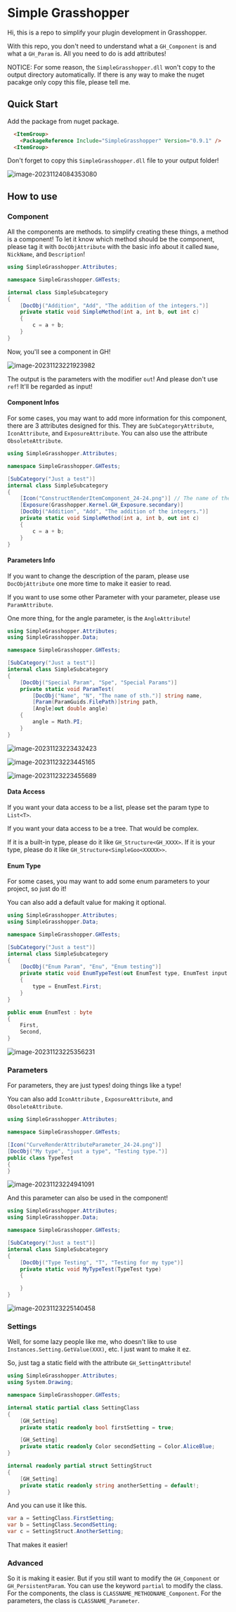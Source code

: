 # Simple Grasshopper

Hi, this is a repo to simplify your plugin development in Grasshopper.

With this repo, you don't need to understand what a `GH_Component` is and what a `GH_Param` is. All you need to do is add attributes!

NOTICE: For some reason, the `SimpleGrasshopper.dll` won't copy to the output directory automatically. If there is any way to make the nuget pacakge only copy this file, please tell me.

## Quick Start

Add the package from nuget package.

```html
  <ItemGroup>
    <PackageReference Include="SimpleGrasshopper" Version="0.9.1" />
  <ItemGroup>
```

Don't forget to copy this `SimpleGrasshopper.dll` file to your output folder!

![image-20231124084353080](assets/image-20231124084353080.png)

## How to use

### Component

All the components are methods. to simplify creating these things, a method is a component! To let it know which method should be the component, please tag it with `DocObjAttribute` with the basic info about it called `Name`, `NickName`, and `Description`!

``` c#
using SimpleGrasshopper.Attributes;

namespace SimpleGrasshopper.GHTests;

internal class SimpleSubcategory
{
    [DocObj("Addition", "Add", "The addition of the integers.")]
    private static void SimpleMethod(int a, int b, out int c)
    {
        c = a + b;
    }
}
```

Now, you'll see a component in GH!

![image-20231123221923982](assets/image-20231123221923982.png)

The output is the parameters with the modifier `out`! And please don't use `ref`! It'll be regarded as input!

#### Component Infos

For some cases, you may want to add more information for this component, there are 3 attributes designed for this. They are `SubCategoryAttribute`, `IconAttribute`, and `ExposureAttribute`. You can also use the attribute `ObsoleteAttribute`.

``` c#
using SimpleGrasshopper.Attributes;

namespace SimpleGrasshopper.GHTests;

[SubCategory("Just a test")]
internal class SimpleSubcategory
{
    [Icon("ConstructRenderItemComponent_24-24.png")] // The name of the png that is embedded in your dll.
    [Exposure(Grasshopper.Kernel.GH_Exposure.secondary)]
    [DocObj("Addition", "Add", "The addition of the integers.")]
    private static void SimpleMethod(int a, int b, out int c)
    {
        c = a + b;
    }
}
```

#### Parameters Info

If you want to change the description of the param, please use `DocObjAttribute` one more time to make it easier to read.

If you want to use some other Parameter with your parameter, please use `ParamAttribute`.

One more thing, for the angle parameter, is the `AngleAttribute`!

```c#
using SimpleGrasshopper.Attributes;
using SimpleGrasshopper.Data;

namespace SimpleGrasshopper.GHTests;

[SubCategory("Just a test")]
internal class SimpleSubcategory
{
    [DocObj("Special Param", "Spe", "Special Params")]
    private static void ParamTest(
        [DocObj("Name", "N", "The name of sth.")] string name, 
        [Param(ParamGuids.FilePath)]string path,
        [Angle]out double angle)
    {
        angle = Math.PI;
    }
}
```

![image-20231123223432423](assets/image-20231123223432423.png)

![image-20231123223445165](assets/image-20231123223445165.png)

![image-20231123223455689](assets/image-20231123223455689.png)

#### Data Access

If you want your data access to be a list, please set the param type to `List<T>`.

If you want your data access to be a tree. That would be complex.

If it is a built-in type, please do it like `GH_Structure<GH_XXXX>`. If it is your type, please do it like `GH_Structure<SimpleGoo<XXXXX>>`.

#### Enum Type

For some cases, you may want to add some enum parameters to your project, so just do it!

You can also add a default value for making it optional.

``` c#
using SimpleGrasshopper.Attributes;
using SimpleGrasshopper.Data;

namespace SimpleGrasshopper.GHTests;

[SubCategory("Just a test")]
internal class SimpleSubcategory
{
    [DocObj("Enum Param", "Enu", "Enum testing")]
    private static void EnumTypeTest(out EnumTest type, EnumTest input = EnumTest.First)
    {
        type = EnumTest.First;
    }
}

public enum EnumTest : byte
{
    First,
    Second,
}

```



![image-20231123225356231](assets/image-20231123225356231.png)

### Parameters

For parameters, they are just types! doing things like a type!

You can also add `IconAttribute` , `ExposureAttribute`, and  `ObsoleteAttribute`.

``` c#
using SimpleGrasshopper.Attributes;

namespace SimpleGrasshopper.GHTests;

[Icon("CurveRenderAttributeParameter_24-24.png")]
[DocObj("My type", "just a type", "Testing type.")]
public class TypeTest
{
}

```

![image-20231123224941091](assets/image-20231123224941091.png)

And this parameter can also be used in the component!

```c#
using SimpleGrasshopper.Attributes;
using SimpleGrasshopper.Data;

namespace SimpleGrasshopper.GHTests;

[SubCategory("Just a test")]
internal class SimpleSubcategory
{
    [DocObj("Type Testing", "T", "Testing for my type")]
    private static void MyTypeTest(TypeTest type)
    {

    }
}

```

![image-20231123225140458](assets/image-20231123225140458.png)

### Settings

Well, for some lazy people like me, who doesn't like to use `Instances.Setting.GetValue(XXX)`, etc. I just want to make it ez.

So, just tag a static field with the attribute `GH_SettingAttribute`!

``` c#
using SimpleGrasshopper.Attributes;
using System.Drawing;

namespace SimpleGrasshopper.GHTests;

internal static partial class SettingClass
{
    [GH_Setting]
    private static readonly bool firstSetting = true;

    [GH_Setting]
    private static readonly Color secondSetting = Color.AliceBlue;
}

internal readonly partial struct SettingStruct
{
    [GH_Setting]
    private static readonly string anotherSetting = default!;
}
```

And you can use it like this.

```c#
var a = SettingClass.FirstSetting;
var b = SettingClass.SecondSetting;
var c = SettingStruct.AnotherSetting;
```

That makes it easier!

### Advanced

So it is making it easier. But if you still want to modify the `GH_Component` or `GH_PersistentParam`. You can use the keyword `partial` to modify the class. For the components, the class is `CLASSNAME_METHODNAME_Component`. For the parameters, the class is `CLASSNAME_Parameter`.

